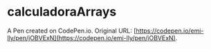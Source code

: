 # calculadoraArrays

A Pen created on CodePen.io. Original URL: [https://codepen.io/emi-lly/pen/jOBVExN](https://codepen.io/emi-lly/pen/jOBVExN).


